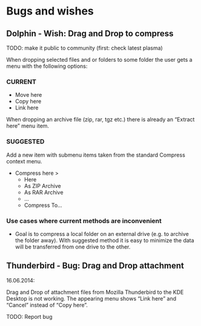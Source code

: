 Bugs and wishes
===============

Dolphin - Wish: Drag and Drop to compress
----------------------------------

TODO: make it public to community (first: check latest plasma)

When dropping selected files and or folders to some folder the user gets a menu with the following options:

### CURRENT

  * Move here
  * Copy here
  * Link here

When dropping an archive file (zip, rar, tgz etc.) there is already an “Extract here” menu item.

### SUGGESTED
Add a new item with submenu items taken from the standard Compress context menu.

  * Compress here >
    * Here
    * As ZIP Archive
    * As RAR Archive
    * …
    * Compress To…

### Use cases where current methods are inconvenient
  * Goal is to compress a local folder on an external drive (e.g. to archive the folder away).
  With suggested method it is easy to minimize the data will be transferred from one drive to the other.


Thunderbird - Bug: Drag and Drop attachment
-------------------------------------------
16.06.2014:

Drag and Drop of attachment files from Mozilla Thunderbird to the KDE Desktop is not working. The appearing menu shows “Link here” and “Cancel” instead of “Copy here”.

TODO: Report bug
